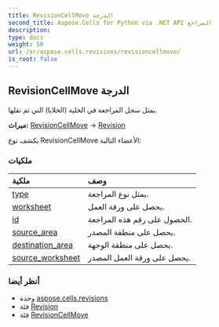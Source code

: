 ```yaml
---
title: RevisionCellMove الدرجة
second_title: Aspose.Cells for Python via .NET API المراجع
description:
type: docs
weight: 50
url: /ar/aspose.cells.revisions/revisioncellmove/
is_root: false
---
```

##  RevisionCellMove الدرجة
يمثل سجل المراجعة في الخلية (الخلايا) التي تم نقلها.



**ميراث:** [RevisionCellMove](/cells/python-net/aspose.cells.revisions/revisioncellmove) → 
[Revision](/cells/python-net/ar/aspose.cells.revisions/revision)



يكشف نوع RevisionCellMove الأعضاء التالية:

###  ملكيات
| ملكية| وصف|
| :- | :- |
| [type](/cells/python-net/ar/aspose.cells.revisions/revisioncellmove/type) | يمثل نوع المراجعة.|
| [worksheet](/cells/python-net/ar/aspose.cells.revisions/revisioncellmove/worksheet) | يحصل على ورقة العمل.|
| [id](/cells/python-net/ar/aspose.cells.revisions/revisioncellmove/id) | الحصول على رقم هذه المراجعة.|
| [source_area](/cells/python-net/ar/aspose.cells.revisions/revisioncellmove/source_area) | يحصل على منطقة المصدر.|
| [destination_area](/cells/python-net/ar/aspose.cells.revisions/revisioncellmove/destination_area) | يحصل على منطقة الوجهة.|
| [source_worksheet](/cells/python-net/ar/aspose.cells.revisions/revisioncellmove/source_worksheet) | يحصل على ورقة العمل المصدر.|



###  أنظر أيضا
* وحدة [aspose.cells.revisions](..)
* فئة [Revision](/cells/python-net/ar/aspose.cells.revisions/revision)
* فئة [RevisionCellMove](/cells/python-net/ar/aspose.cells.revisions/revisioncellmove)
